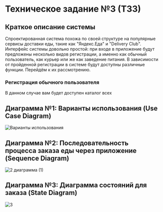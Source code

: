 # Техническое задание №3 (ТЗ3)

## Краткое описание системы

Спроектированная система похожа по своей структуре на популярные сервисы доставки еды, такие как "Яндекс.Еда" и "Delivery Club". Интерфейс системы довольно простой: при входе в приложение будут предложены несколько видов регистрации, а именно как обычный пользователь, как курьер или же как заведение питания. В зависимости от пройденной регистрации в системе будут доступны различные функции. Перейдём к их рассмотрению.

### Регистрация обычного пользователя

В данном случае вам будет доступен каталог всех 


## Диаграмма №1: Варианты использования (Use Case Diagram)

![Варианты использования ](https://github.com/fffninteen/TZ_3/assets/164251870/2497143f-11d8-4be2-8a7b-d4fe20402088)

## Диаграмма №2: Последовательность процесса заказа еды через приложение (Sequence Diagram)

![2 диаграмма (1)](https://github.com/fffninteen/TZ_3/assets/164251870/0f7a28d6-7b5a-4b38-96e1-a4621478a47c)

## Диаграмма №3: Диаграмма состояний для заказа (State Diagram)

![3](https://github.com/fffninteen/TZ_3/assets/164251870/52068533-3133-4137-9dab-7e096fd11048)

